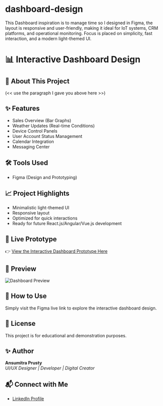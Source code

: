 # dashboard-design
This Dashboard inspiration is to manage time so I designed in Figma, the layout is responsive and user-friendly, making it ideal for IoT systems, CRM platforms, and operational monitoring. Focus is placed on simplicity, fast interaction, and a modern light-themed UI.
# 📊 Interactive Dashboard Design

## 📖 About This Project
(<< use the paragraph I gave you above here >>)

## ✨ Features
- Sales Overview (Bar Graphs)
- Weather Updates (Real-time Conditions)
- Device Control Panels
- User Account Status Management
- Calendar Integration
- Messaging Center

## 🛠️ Tools Used
- Figma (Design and Prototyping)

## 📈 Project Highlights
- Minimalistic light-themed UI
- Responsive layout
- Optimized for quick interactions
- Ready for future React.js/Angular/Vue.js development

## 🔗 Live Prototype
👉 [View the Interactive Dashboard Prototype Here](your-figma-link)

## 📸 Preview
![Dashboard Preview](dashboard-screenshot.png)

## 🚀 How to Use
Simply visit the Figma live link to explore the interactive dashboard design.

## 📜 License
This project is for educational and demonstration purposes.

## ✨ Author
**Ansumitra Prusty**  
*UI/UX Designer | Developer | Digital Creator*

## 📬 Connect with Me
- [LinkedIn Profile](your-linkedin-link)


